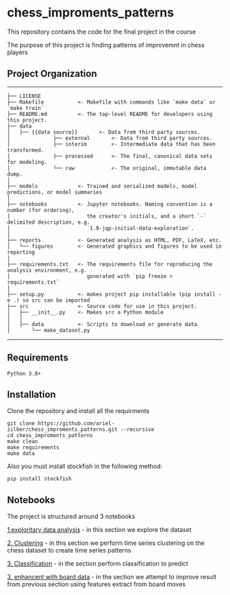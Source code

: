 # chess_improments_patterns

This repository contains the code for the final project in the course 

The purpose of this project is finding patterns of improvemnt in chess players

## Project Organization

------------

    ├── LICENSE
    ├── Makefile           <- Makefile with commands like `make data` or `make train`
    ├── README.md          <- The top-level README for developers using this project.
    ├── data
    │   ├── {{data source}}       <- Data from third party sources.
    │              ├── external       <- Data from third party sources.
    │              ├── interim        <- Intermediate data that has been transformed.
    │              ├── processed      <- The final, canonical data sets for modeling.
    │              └── raw            <- The original, immutable data dump.
    │
    ├── models             <- Trained and serialized models, model predictions, or model summaries
    │
    ├── notebooks          <- Jupyter notebooks. Naming convention is a number (for ordering),
    │                         the creator's initials, and a short `-` delimited description, e.g.
    │                         `1.0-jqp-initial-data-exploration`.
    │
    ├── reports            <- Generated analysis as HTML, PDF, LaTeX, etc.
    │   └── figures        <- Generated graphics and figures to be used in reporting
    │
    ├── requirements.txt   <- The requirements file for reproducing the analysis environment, e.g.
    │                         generated with `pip freeze > requirements.txt`
    │
    ├── setup.py           <- makes project pip installable (pip install -e .) so src can be imported
    ├── src                <- Source code for use in this project.
    │   ├── __init__.py    <- Makes src a Python module
    │   │
    │   ├── data           <- Scripts to download or generate data
    │       └── make_dataset.py

--------


## Requirements
`Python 3.8+`

## Installation

Clone the repository and install all the requirments

```
git clone https://github.com/ariel-zilber/chess_improments_patterns.git --recursive
cd chess_improments_patterns
make clean
make requirements
make data
```

Also you must install stockfish in the following method:
```
pip install stockfish
```


## Notebooks
The project is structured around 3 notebooks

[1.exploritary data analysis](notebooks/P1_01_eda.ipynb)  - in this section we explore the dataset

[2. Clustering](notebooks/P1_02_clustering.ipynb) - in this section we perform time series clustering on the chess dataset to create time series patterns

[3. Classification](notebooks/P1_03_classifier.ipynb) - in the section perform classification to predict 

 [3. enhancent with board data](notebooks/P1_04_moves.ipynb) - in the section we attempt to improve result from previous section using features extract from board moves 

 
